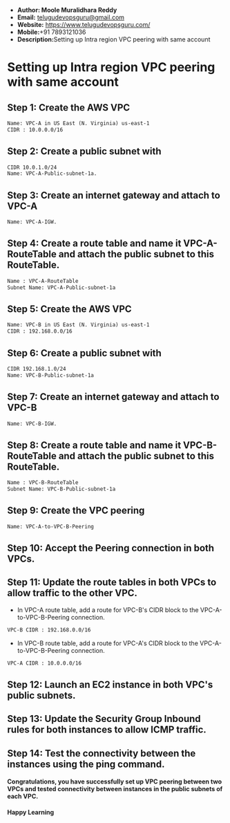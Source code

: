 + <b>Author: Moole Muralidhara Reddy</b></br>
+ <b>Email:</b> telugudevopsguru@gmail.com</br>
+ <b>Website:</b> https://www.telugudevopsguru.com/</br>
+ <b>Mobile:</b>+91 7893121036</br>
+ <b>Description:</b>Setting up Intra region VPC peering with same account</br>

# Setting up Intra region VPC peering with same account

## Step 1: Create the AWS VPC
```xml
Name: VPC-A in US East (N. Virginia) us-east-1
CIDR : 10.0.0.0/16
```
## Step 2: Create a public subnet with
```xml
CIDR 10.0.1.0/24
Name: VPC-A-Public-subnet-1a.
```
## Step 3: Create an internet gateway and attach to VPC-A
```xml
Name: VPC-A-IGW.
```
## Step 4: Create a route table and name it VPC-A-RouteTable and attach the public subnet to this RouteTable.
```xml
Name : VPC-A-RouteTable
Subnet Name: VPC-A-Public-subnet-1a
```
## Step 5: Create the AWS VPC
```xml
Name: VPC-B in US East (N. Virginia) us-east-1
CIDR : 192.168.0.0/16
```
## Step 6: Create a public subnet with
```xml
CIDR 192.168.1.0/24
Name: VPC-B-Public-subnet-1a
```
## Step 7: Create an internet gateway and attach to VPC-B
```xml
Name: VPC-B-IGW.
```
## Step 8: Create a route table and name it VPC-B-RouteTable and attach the public subnet to this RouteTable.
```xml
Name : VPC-B-RouteTable
Subnet Name: VPC-B-Public-subnet-1a
```
## Step 9: Create the VPC peering
```xml
Name: VPC-A-to-VPC-B-Peering
```
## Step 10: Accept the Peering connection in both VPCs.

## Step 11: Update the route tables in both VPCs to allow traffic to the other VPC.

+ In VPC-A route table, add a route for VPC-B's CIDR block to the VPC-A-to-VPC-B-Peering connection.
```xml
VPC-B CIDR : 192.168.0.0/16
```
+ In VPC-B route table, add a route for VPC-A's CIDR block to the VPC-A-to-VPC-B-Peering connection.
```xml
VPC-A CIDR : 10.0.0.0/16
```

## Step 12: Launch an EC2 instance in both VPC's public subnets.

## Step 13: Update the Security Group Inbound rules for both instances to allow ICMP traffic.

## Step 14: Test the connectivity between the instances using the ping command.

#### Congratulations, you have successfully set up VPC peering between two VPCs and tested connectivity between instances in the public subnets of each VPC.

#### Happy Learning
